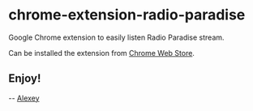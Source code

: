 chrome-extension-radio-paradise
===============================

Google Chrome extension to easily listen Radio Paradise stream.

Can be installed the extension from
[Chrome Web Store](https://chrome.google.com/webstore/detail/hljnlacoohhbcfejkmabinbjablnoild).

Enjoy!
------

-- [Alexey](http://michurin.github.io/)
